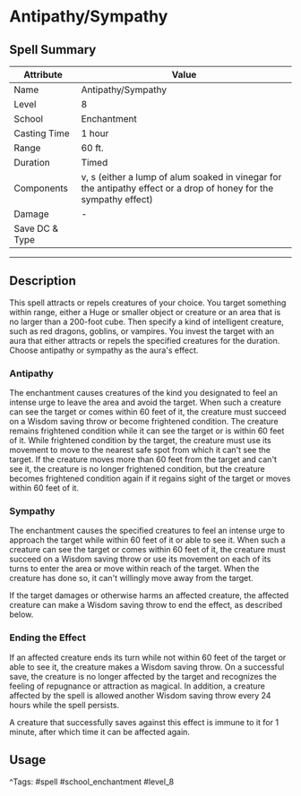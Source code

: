 # Antipathy/Sympathy

## Spell Summary

| Attribute        | Value                  |
|------------------|------------------------|
| Name             | Antipathy/Sympathy                 |
| Level            | 8                |
| School           | Enchantment          |
| Casting Time     | 1 hour              |
| Range            | 60 ft.            |
| Duration         | Timed             |
| Components       | v, s (either a lump of alum soaked in vinegar for the antipathy effect or a drop of honey for the sympathy effect)             |
| Damage           | -               |
| Save DC & Type   |              |

---

## Description

This spell attracts or repels creatures of your choice. You target something within range, either a Huge or smaller object or creature or an area that is no larger than a 200-foot cube. Then specify a kind of intelligent creature, such as red dragons, goblins, or vampires. You invest the target with an aura that either attracts or repels the specified creatures for the duration. Choose antipathy or sympathy as the aura's effect.

### Antipathy

The enchantment causes creatures of the kind you designated to feel an intense urge to leave the area and avoid the target. When such a creature can see the target or comes within 60 feet of it, the creature must succeed on a Wisdom saving throw or become frightened condition. The creature remains frightened condition while it can see the target or is within 60 feet of it. While frightened condition by the target, the creature must use its movement to move to the nearest safe spot from which it can't see the target. If the creature moves more than 60 feet from the target and can't see it, the creature is no longer frightened condition, but the creature becomes frightened condition again if it regains sight of the target or moves within 60 feet of it.

### Sympathy

The enchantment causes the specified creatures to feel an intense urge to approach the target while within 60 feet of it or able to see it. When such a creature can see the target or comes within 60 feet of it, the creature must succeed on a Wisdom saving throw or use its movement on each of its turns to enter the area or move within reach of the target. When the creature has done so, it can't willingly move away from the target.

If the target damages or otherwise harms an affected creature, the affected creature can make a Wisdom saving throw to end the effect, as described below.

### Ending the Effect

If an affected creature ends its turn while not within 60 feet of the target or able to see it, the creature makes a Wisdom saving throw. On a successful save, the creature is no longer affected by the target and recognizes the feeling of repugnance or attraction as magical. In addition, a creature affected by the spell is allowed another Wisdom saving throw every 24 hours while the spell persists.

A creature that successfully saves against this effect is immune to it for 1 minute, after which time it can be affected again.

## Usage


^Tags: #spell #school_enchantment #level_8